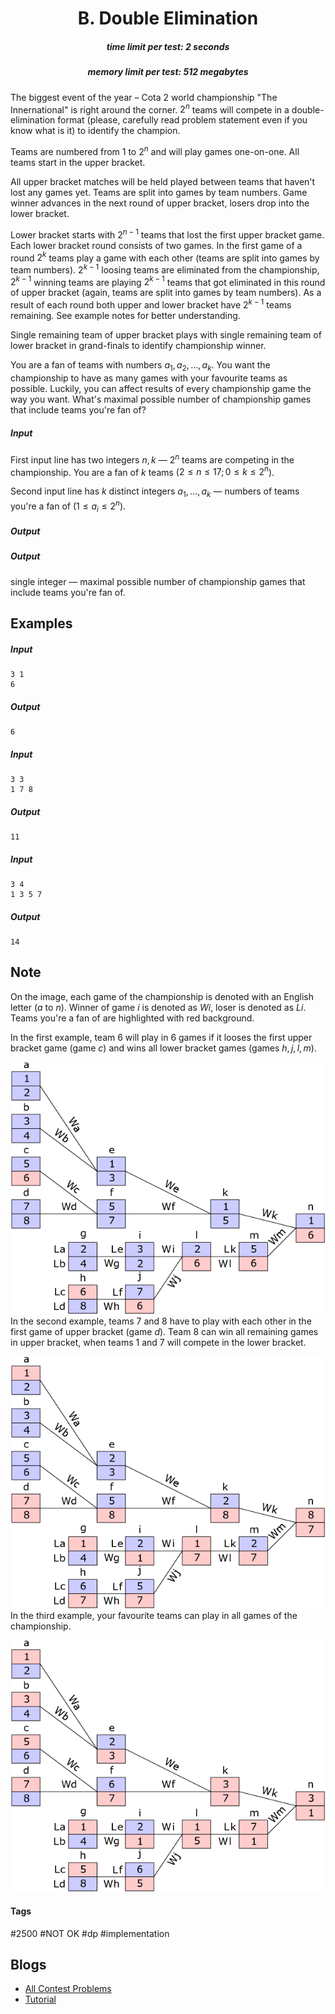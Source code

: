 <h1 style='text-align: center;'> B. Double Elimination</h1>

<h5 style='text-align: center;'>time limit per test: 2 seconds</h5>
<h5 style='text-align: center;'>memory limit per test: 512 megabytes</h5>

The biggest event of the year – Cota 2 world championship "The Innernational" is right around the corner. $2^n$ teams will compete in a double-elimination format (please, carefully read problem statement even if you know what is it) to identify the champion. 

Teams are numbered from $1$ to $2^n$ and will play games one-on-one. All teams start in the upper bracket.

All upper bracket matches will be held played between teams that haven't lost any games yet. Teams are split into games by team numbers. Game winner advances in the next round of upper bracket, losers drop into the lower bracket.

Lower bracket starts with $2^{n-1}$ teams that lost the first upper bracket game. Each lower bracket round consists of two games. In the first game of a round $2^k$ teams play a game with each other (teams are split into games by team numbers). $2^{k-1}$ loosing teams are eliminated from the championship, $2^{k-1}$ winning teams are playing $2^{k-1}$ teams that got eliminated in this round of upper bracket (again, teams are split into games by team numbers). As a result of each round both upper and lower bracket have $2^{k-1}$ teams remaining. See example notes for better understanding.

Single remaining team of upper bracket plays with single remaining team of lower bracket in grand-finals to identify championship winner.

You are a fan of teams with numbers $a_1, a_2, ..., a_k$. You want the championship to have as many games with your favourite teams as possible. Luckily, you can affect results of every championship game the way you want. What's maximal possible number of championship games that include teams you're fan of?

##### Input

First input line has two integers $n, k$ — $2^n$ teams are competing in the championship. You are a fan of $k$ teams ($2 \le n \le 17; 0 \le k \le 2^n$).

Second input line has $k$ distinct integers $a_1, \ldots, a_k$ — numbers of teams you're a fan of ($1 \le a_i \le 2^n$).

##### Output

##### Output

 single integer — maximal possible number of championship games that include teams you're fan of.

## Examples

##### Input


```text
3 1
6
```
##### Output


```text
6
```
##### Input


```text
3 3
1 7 8
```
##### Output


```text
11
```
##### Input


```text
3 4
1 3 5 7
```
##### Output


```text
14
```
## Note

On the image, each game of the championship is denoted with an English letter ($a$ to $n$). Winner of game $i$ is denoted as $Wi$, loser is denoted as $Li$. Teams you're a fan of are highlighted with red background.

In the first example, team $6$ will play in 6 games if it looses the first upper bracket game (game $c$) and wins all lower bracket games (games $h, j, l, m$). 

![](images/9a6bd9cd4ad7771d9e06f62e1115725a41d62325.png)In the second example, teams $7$ and $8$ have to play with each other in the first game of upper bracket (game $d$). Team $8$ can win all remaining games in upper bracket, when teams $1$ and $7$ will compete in the lower bracket. 

![](images/3c82bc54845783aeed5424688adeca686a7b3db7.png)In the third example, your favourite teams can play in all games of the championship. 

![](images/0a42bd73c0889952241e8738148678b387e0b7e3.png)

#### Tags 

#2500 #NOT OK #dp #implementation 

## Blogs
- [All Contest Problems](../VK_Cup_2019-2020_-_Elimination_Round_(Engine).md)
- [Tutorial](../blogs/Tutorial.md)
